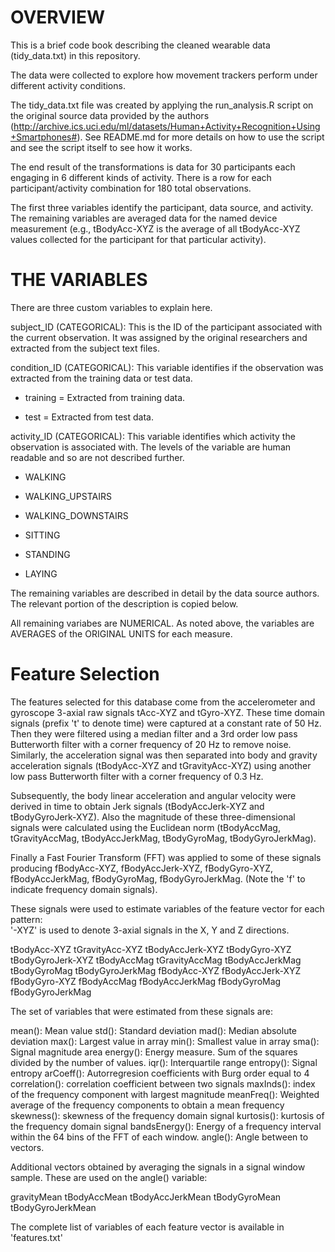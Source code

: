 # OVERVIEW #
This is a brief code book describing the cleaned wearable data (tidy_data.txt) in this repository.

The data were collected to explore how movement trackers perform under different activity conditions.

The tidy_data.txt file was created by applying the run_analysis.R script on the original source data provided by the authors (http://archive.ics.uci.edu/ml/datasets/Human+Activity+Recognition+Using+Smartphones#). See README.md for more details on how to use the script and see the script itself to see how it works.

The end result of the transformations is data for 30 participants each engaging in 6 different kinds of activity. There is a row for each participant/activity combination for 180 total observations.

The first three variables identify the participant, data source, and activity. The remaining variables are averaged data for the named device measurement (e.g., tBodyAcc-XYZ is the average of all tBodyAcc-XYZ values collected for the participant for that particular activity).

# THE VARIABLES #

There are three custom variables to explain here.

subject_ID (CATEGORICAL): This is the ID of the participant associated with the current observation. It was assigned by the original researchers and extracted from the subject text files.

condition_ID (CATEGORICAL): This variable identifies if the observation was extracted from the training data or test data.

- training = Extracted from training data.

- test = Extracted from test data.

activity_ID (CATEGORICAL): This variable identifies which activity the observation is associated with. The levels of the variable are human readable and so are not described further.

- WALKING

- WALKING_UPSTAIRS

- WALKING_DOWNSTAIRS

- SITTING

- STANDING

- LAYING

The remaining variables are described in detail by the data source authors. The relevant portion of the description is copied below.

All remaining variabes are NUMERICAL. As noted above, the variables are AVERAGES of the ORIGINAL UNITS for each measure.

Feature Selection 
=================

The features selected for this database come from the accelerometer and gyroscope 3-axial raw signals tAcc-XYZ and tGyro-XYZ. These time domain signals (prefix 't' to denote time) were captured at a constant rate of 50 Hz. Then they were filtered using a median filter and a 3rd order low pass Butterworth filter with a corner frequency of 20 Hz to remove noise. Similarly, the acceleration signal was then separated into body and gravity acceleration signals (tBodyAcc-XYZ and tGravityAcc-XYZ) using another low pass Butterworth filter with a corner frequency of 0.3 Hz. 

Subsequently, the body linear acceleration and angular velocity were derived in time to obtain Jerk signals (tBodyAccJerk-XYZ and tBodyGyroJerk-XYZ). Also the magnitude of these three-dimensional signals were calculated using the Euclidean norm (tBodyAccMag, tGravityAccMag, tBodyAccJerkMag, tBodyGyroMag, tBodyGyroJerkMag). 

Finally a Fast Fourier Transform (FFT) was applied to some of these signals producing fBodyAcc-XYZ, fBodyAccJerk-XYZ, fBodyGyro-XYZ, fBodyAccJerkMag, fBodyGyroMag, fBodyGyroJerkMag. (Note the 'f' to indicate frequency domain signals). 

These signals were used to estimate variables of the feature vector for each pattern:  
'-XYZ' is used to denote 3-axial signals in the X, Y and Z directions.

tBodyAcc-XYZ
tGravityAcc-XYZ
tBodyAccJerk-XYZ
tBodyGyro-XYZ
tBodyGyroJerk-XYZ
tBodyAccMag
tGravityAccMag
tBodyAccJerkMag
tBodyGyroMag
tBodyGyroJerkMag
fBodyAcc-XYZ
fBodyAccJerk-XYZ
fBodyGyro-XYZ
fBodyAccMag
fBodyAccJerkMag
fBodyGyroMag
fBodyGyroJerkMag

The set of variables that were estimated from these signals are: 

mean(): Mean value
std(): Standard deviation
mad(): Median absolute deviation 
max(): Largest value in array
min(): Smallest value in array
sma(): Signal magnitude area
energy(): Energy measure. Sum of the squares divided by the number of values. 
iqr(): Interquartile range 
entropy(): Signal entropy
arCoeff(): Autorregresion coefficients with Burg order equal to 4
correlation(): correlation coefficient between two signals
maxInds(): index of the frequency component with largest magnitude
meanFreq(): Weighted average of the frequency components to obtain a mean frequency
skewness(): skewness of the frequency domain signal 
kurtosis(): kurtosis of the frequency domain signal 
bandsEnergy(): Energy of a frequency interval within the 64 bins of the FFT of each window.
angle(): Angle between to vectors.

Additional vectors obtained by averaging the signals in a signal window sample. These are used on the angle() variable:

gravityMean
tBodyAccMean
tBodyAccJerkMean
tBodyGyroMean
tBodyGyroJerkMean

The complete list of variables of each feature vector is available in 'features.txt'

